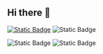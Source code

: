 ## Hi there 👋

[![Static Badge](https://img.shields.io/badge/LinkedIn-blue?style=for-the-badge&logo=LinkedIn&logoColor=white&labelColor=blue&color=gray)](https://www.linkedin.com/in/fernandopastor/)
![Static Badge](https://img.shields.io/badge/Email-orange?style=for-the-badge&logo=Gmail&logoColor=white&labelColor=orange&color=gray)

![Static Badge](https://img.shields.io/badge/HTML5-orange?style=for-the-badge&logo=HTML5&logoColor=white&labelColor=orange&color=gray)
![Static Badge](https://img.shields.io/badge/CSS3-blue?style=for-the-badge&logo=CSS3&logoColor=white&labelColor=blue&color=gray)


<!--
**fpastor/fpastor** is a ✨ _special_ ✨ repository because its `README.md` (this file) appears on your GitHub profile.

Here are some ideas to get you started:

- 🔭 I’m currently working on ...
- 🌱 I’m currently learning ...
- 👯 I’m looking to collaborate on ...
- 🤔 I’m looking for help with ...
- 💬 Ask me about ...
- 📫 How to reach me: ...
- 😄 Pronouns: ...
- ⚡ Fun fact: ...
-->
